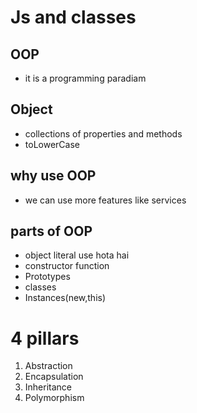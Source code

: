 # Js and classes
## OOP
- it is a programming paradiam 
## Object
- collections of properties and methods
- toLowerCase 
## why use OOP
- we can use more features like services
## parts of OOP
-  object literal use hota hai
- constructor function
- Prototypes
- classes
- Instances(new,this)
# 4 pillars
1. Abstraction
2. Encapsulation
3. Inheritance
4. Polymorphism

